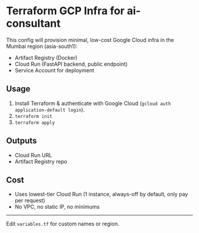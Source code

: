 # Terraform GCP Infra for ai-consultant

This config will provision minimal, low-cost Google Cloud infra in the Mumbai region (asia-south1):
- Artifact Registry (Docker)
- Cloud Run (FastAPI backend, public endpoint)
- Service Account for deployment

## Usage
1. Install Terraform & authenticate with Google Cloud (`gcloud auth application-default login`).
2. `terraform init`
3. `terraform apply`

## Outputs
- Cloud Run URL
- Artifact Registry repo

## Cost
- Uses lowest-tier Cloud Run (1 instance, always-off by default, only pay per request)
- No VPC, no static IP, no minimums

---
Edit `variables.tf` for custom names or region.
